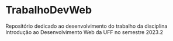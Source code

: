 # TrabalhoDevWeb
Repositório dedicado ao desenvolvimento do trabalho da disciplina Introdução ao Desenvolvimento Web da UFF no semestre 2023.2
